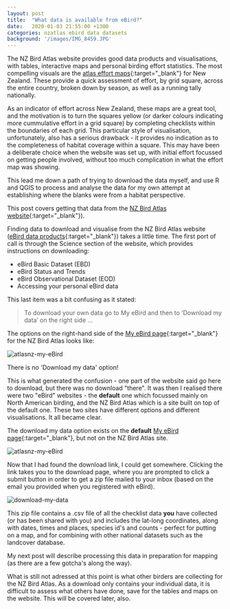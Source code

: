 ```yaml
---
layout: post
title:  "What data is available from eBird?"
date:   2020-01-03 21:55:00 +1300
categories: nzatlas ebird data datasets
background: '/images/IMG_8459.JPG'
---
```


The NZ Bird Atlas website provides good data products and visualisations, with tables, interactive maps and personal birding effort statistics. The most compelling visuals are the [atlas effort maps](https://ebird.org/atlasnz/effortmap "Atlas Effort Maps"){:target="_blank"} for New Zealand. These provide a quick assessment of effort, by grid square, across the entire country, broken down by season, as well as a running tally nationally.

As an indicator of effort across New Zealand, these maps are a great tool, and the motivation is to turn the squares yellow (or darker colours indicating more cummulative effort in a grid square) by completing checklists within the boundaries of each grid. This particular style of visualisation, unfortunately, also has a serious drawback - it provides no indication as to the completeness of habitat coverage within a square. This may have been a deliberate choice when the website was set up, with initial effort focussed on getting people involved, without too much complication in what the effort map was showing.



This lead me down a path of trying to download the data myself, and use R and QGIS to process and analyse the data for my own attempt at establishing where the blanks were from a habitat perspective. 

This post covers getting that data from the [NZ Bird Atlas website](https://ebird.org/atlasnz "NZ Bird Atlas"){:target="_blank"}).

Finding data to download and visualise from the NZ Bird Atlas website 
([eBird data products](https://ebird.org/atlasnz/science/download-ebird-data-products "eBird data products"){:target="_blank"}) takes a little time. The first port of call is through the Science section of the website, which provides instructions on downloading:

- eBird Basic Dataset (EBD)
- eBird Status and Trends
- eBird Observational Dataset (EOD)
- Accessing your personal eBird data

This last item was a bit confusing as it stated:

> To download your own data go to My eBird and then to ‘Download my data’ on the right side ... 

The options on the right-hand side of the [My eBird page](https://ebird.org/atlasnz/myebird "My eBird"){:target="_blank"} for the NZ Bird Atlas looks like:

![atlasnz-my-eBird]({{site.url}}/images/ebird-20200103-atlasnz-my-ebird.png "My eBird menu on right-hand side of page")

There is no 'Download my data' option! 

This is what generated the confusion - one part of the website said go here to download, but there was no download "there". It was then I realised there were two "eBird" websites - the **default** one which focussed mainly on North American birding, and the NZ Bird Atlas which is a site built on top of the default one. These two sites have different options and different visualisations. It all became clear. 

The download my data option exists on the **default** [My eBird page](https://ebird.org/atlasnz/myebird "My eBird"){:target="_blank"}, but not on the NZ Bird Atlas site.

![atlasnz-my-eBird]({{site.url}}/images/ebird-20200103-my-ebird.png "My eBird menu on right-hand side of page")

Now that I had found the download link, I could get somewhere. Clicking the link takes you to the download page, where you are prompted to click a submit button in order to get a zip file mailed to your inbox (based on the email you provided when you registered with eBird).

![download-my-data]({{site.url}}/images/ebird-20200103-download-my-data.png "Download my data")

This zip file contains a .csv file of all the checklist data **you** have collected (or has been shared with you) and includes the lat-long coordinates, along with dates, times and places, species id's and counts - perfect for putting on a map, and for combining with other national datasets such as the landcover database.

My next post will describe processing this data in preparation for mapping (as there are a few gotcha's along the way).

What is still not adressed at this point is what other birders are collecting for the NZ Bird Atlas. As a download only contains your individual data, it is difficult to assess what others have done, save for the tables and maps on the website. This will be covered later, also.